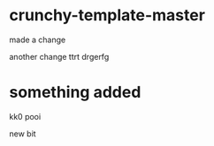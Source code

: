 # crunchy-template-master


made a change

another change
ttrt
drgerfg

# something added

kk0
pooi

new bit


<!-- TEMPLATE_LIST_START -->
<!-- TEMPLATE_LIST_END -->
